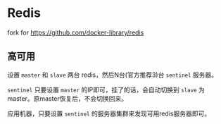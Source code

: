 # Redis

fork for https://github.com/docker-library/redis

## 高可用

设置 `master` 和 `slave` 两台 redis，然后N台(官方推荐3)台 `sentinel` 服务器。

`sentinel` 只要设置 `master` 的IP即可，挂了的话，会自动切换到 `slave` 为master。原master恢复后，不会切换回来。

应用机器，只要设置 `sentinel` 的服务器集群来发现可用redis服务器即可。



